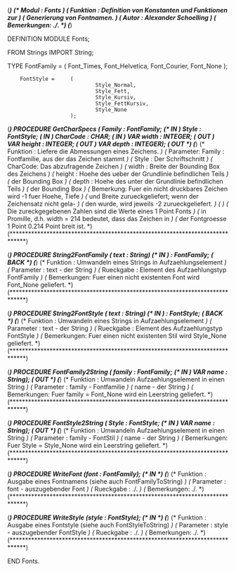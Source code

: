 (*****************************************************************************)
(* Modul      : Fonts                                                        *)
(* Funktion   : Definition von Konstanten und Funktionen zur                 *)
(*              Generierung von Fontnamen.                                   *)
(* Autor      : Alexander Schoelling                                         *)
(* Bemerkungen: ./.                                                          *)
(*****************************************************************************)

DEFINITION MODULE Fonts;

FROM Strings IMPORT String;


TYPE    FontFamily =   (
                                Font_Times,
                                Font_Helvetica,
                                Font_Courier,
                                Font_None
                        );

        FontStyle =     (
                                Style_Normal,
                                Style_Fett,
                                Style_Kursiv,
                                Style_FettKursiv,
                                Style_None
                        );



(*****************************************************************************)
PROCEDURE GetCharSpecs (    Family   : FontFamily;                 (* IN     *)
                            Style    : FontStyle;                  (* IN     *)
                            CharCode : CHAR;                       (* IN     *)
                        VAR width    : INTEGER;                    (*    OUT *)
                        VAR height   : INTEGER;                    (*    OUT *)
                        VAR depth    : INTEGER);                   (*    OUT *)
(*****************************************************************************)
(* Funktion : Liefere die Abmessungen eines Zeichens.                        *)
(* Parameter: Family  : Fontfamilie, aus der das Zeichen stammt              *)
(*            Style   : Der Schriftschnitt                                   *)
(*            CharCode: Das abzufragende Zeichen                             *)
(*            width   : Breite der Bounding Box des Zeichens                 *)
(*            height  : Hoehe des ueber der Grundlinie befindlichen Teils    *)
(*                      der Bounding Box                                     *)
(*            depth   : Hoehe des unter der Grundlinie befindlichen Teils    *)
(*                      der Bounding Box                                     *) 
(* Bemerkung: Fuer ein nicht druckbares Zeichen wird -1 fuer Hoehe, Tiefe    *)
(*            und Breite zurueckgeliefert; wenn der Zeichensatz nicht gela-  *)
(*            den wurde, wird jeweils -2 zurueckgeliefert.                   *)
(*                                                                           *)
(*            Die zureckgegebenen Zahlen sind die Werte eines 1 Point Fonts  *)
(*            in Promille, d.h. width = 214 bedeutet, dass das Zeichen in    *)
(*            der Fontgroesse 1 Point 0.214 Point breit ist.                 *)
(*****************************************************************************)




(*****************************************************************************)
PROCEDURE String2FontFamily (    text : String)                    (* IN     *)
                                      : FontFamily;                (*  BACK  *)
(*****************************************************************************)
(* Funktion   : Umwandeln eines Strings in Aufzaehlungselement               *)
(* Parameter  : text - der String                                            *)
(* Rueckgabe  : Element des Aufzaehlungstyp FontFamily                       *)
(* Bemerkungen: Fuer einen nicht existenten Font wird Font_None geliefert.   *)
(*****************************************************************************)



(*****************************************************************************)
PROCEDURE String2FontStyle (    text : String)                     (* IN     *)
                                     : FontStyle;                  (*  BACK  *)
(*****************************************************************************)
(* Funktion   : Umwandeln eines Strings in Aufzaehlungselement               *)
(* Parameter  : text - der String                                            *)
(* Rueckgabe  : Element des Aufzaehlungstyp FontStyle                        *)
(* Bemerkungen: Fuer einen nicht existenten Stil wird Style_None geliefert.  *)
(*****************************************************************************)



(*****************************************************************************)
PROCEDURE FontFamily2String (    family : FontFamily;              (* IN     *)
                             VAR name   : String);                 (*    OUT *)
(*****************************************************************************)
(* Funktion   : Umwandeln Aufzaehlungselement in einen String                *)
(* Parameter  : family - Fontfamilie                                         *)
(*              name   - der String                                          *)
(* Bemerkungen: Fuer family = Font_None wird ein Leerstring geliefert.       *)
(*****************************************************************************)



(*****************************************************************************)
PROCEDURE FontStyle2String (    Style : FontStyle;                 (* IN     *)
                            VAR name   : String);                  (*    OUT *)
(*****************************************************************************)
(* Funktion   : Umwandeln Aufzaehlungselement in einen String                *)
(* Parameter  : family - FontStil                                            *)
(*              name   - der String                                          *)
(* Bemerkungen: Fuer Style = Style_None wird ein Leerstring geliefert.       *)
(*****************************************************************************)



(*****************************************************************************)
PROCEDURE WriteFont (font        : FontFamily);                    (* IN     *)
(*****************************************************************************)
(* Funktion   : Ausgabe eines Fontnamens (siehe auch FontFamilyToString)     *)
(* Parameter  : font - auszugebender Font                                    *)
(* Rueckgabe  : ./.                                                          *)
(* Bemerkungen: ./.                                                          *)
(*****************************************************************************)



(*****************************************************************************)
PROCEDURE WriteStyle (style        : FontStyle);                   (* IN     *)
(*****************************************************************************)
(* Funktion   : Ausgabe eines Fontstyle (siehe auch FontStyleToString)       *)
(* Parameter  : style - auszugebender FontStyle                              *)
(* Rueckgabe  : ./.                                                          *)
(* Bemerkungen: ./.                                                          *)
(*****************************************************************************)



END Fonts.
